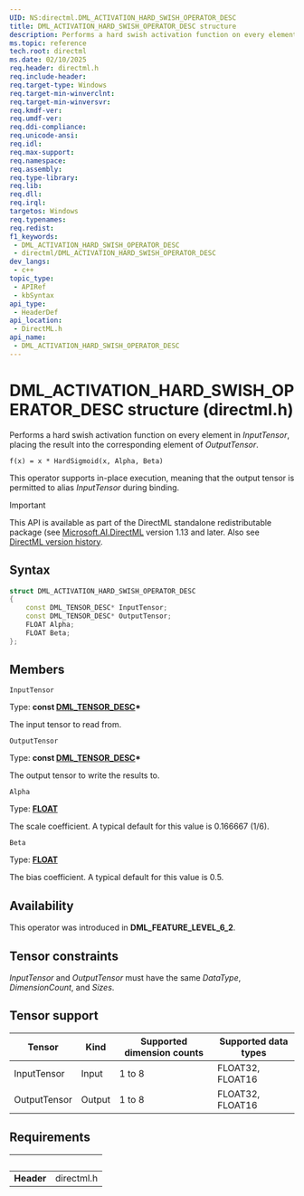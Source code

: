 ```yaml
---
UID: NS:directml.DML_ACTIVATION_HARD_SWISH_OPERATOR_DESC
title: DML_ACTIVATION_HARD_SWISH_OPERATOR_DESC structure
description: Performs a hard swish activation function on every element in *InputTensor*, placing the result into the corresponding element of *OutputTensor*.
ms.topic: reference
tech.root: directml
ms.date: 02/10/2025
req.header: directml.h
req.include-header: 
req.target-type: Windows
req.target-min-winverclnt: 
req.target-min-winversvr: 
req.kmdf-ver: 
req.umdf-ver: 
req.ddi-compliance: 
req.unicode-ansi: 
req.idl: 
req.max-support: 
req.namespace: 
req.assembly: 
req.type-library: 
req.lib: 
req.dll: 
req.irql: 
targetos: Windows
req.typenames: 
req.redist: 
f1_keywords:
 - DML_ACTIVATION_HARD_SWISH_OPERATOR_DESC
 - directml/DML_ACTIVATION_HARD_SWISH_OPERATOR_DESC
dev_langs:
 - c++
topic_type:
 - APIRef
 - kbSyntax
api_type:
 - HeaderDef
api_location:
 - DirectML.h
api_name:
 - DML_ACTIVATION_HARD_SWISH_OPERATOR_DESC
---
```


# DML_ACTIVATION_HARD_SWISH_OPERATOR_DESC structure (directml.h)

Performs a hard swish activation function on every element in *InputTensor*, placing the result into the corresponding element of *OutputTensor*.

```
f(x) = x * HardSigmoid(x, Alpha, Beta)
```

This operator supports in-place execution, meaning that the output tensor is permitted to alias *InputTensor* during binding.

> [!IMPORTANT]
> This API is available as part of the DirectML standalone redistributable package (see [Microsoft.AI.DirectML](https://www.nuget.org/packages/Microsoft.AI.DirectML/) version 1.13 and later. Also see [DirectML version history](../dml-version-history.md).

## Syntax

```cpp
struct DML_ACTIVATION_HARD_SWISH_OPERATOR_DESC
{
    const DML_TENSOR_DESC* InputTensor;
    const DML_TENSOR_DESC* OutputTensor;
    FLOAT Alpha;
    FLOAT Beta;
};
```

## Members

`InputTensor`

Type: **const [DML_TENSOR_DESC](/windows/win32/api/directml/ns-directml-dml_tensor_desc)\***

The input tensor to read from.

`OutputTensor`

Type: **const [DML_TENSOR_DESC](/windows/win32/api/directml/ns-directml-dml_tensor_desc)\***

The output tensor to write the results to.

`Alpha`

Type: [**FLOAT**](/windows/win32/winprog/windows-data-types)

The scale coefficient. A typical default for this value is 0.166667 (1/6).

`Beta`

Type: [**FLOAT**](/windows/win32/winprog/windows-data-types)

The bias coefficient. A typical default for this value is 0.5.

## Availability
This operator was introduced in **DML_FEATURE_LEVEL_6_2**.

## Tensor constraints
*InputTensor* and *OutputTensor* must have the same *DataType*, *DimensionCount*, and *Sizes*.

## Tensor support
| Tensor | Kind | Supported dimension counts | Supported data types |
| ------ | ---- | -------------------------- | -------------------- |
| InputTensor | Input | 1 to 8 | FLOAT32, FLOAT16 |
| OutputTensor | Output | 1 to 8 | FLOAT32, FLOAT16 |

## Requirements
| &nbsp; | &nbsp; |
| ---- |:---- |
| **Header** | directml.h |
